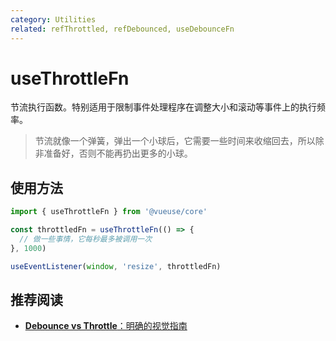 ```yaml
---
category: Utilities
related: refThrottled, refDebounced, useDebounceFn
---
```


# useThrottleFn

节流执行函数。特别适用于限制事件处理程序在调整大小和滚动等事件上的执行频率。

> 节流就像一个弹簧，弹出一个小球后，它需要一些时间来收缩回去，所以除非准备好，否则不能再扔出更多的小球。

## 使用方法

```js
import { useThrottleFn } from '@vueuse/core'

const throttledFn = useThrottleFn(() => {
  // 做一些事情，它每秒最多被调用一次
}, 1000)

useEventListener(window, 'resize', throttledFn)
```

## 推荐阅读

- [**Debounce vs Throttle**：明确的视觉指南](https://redd.one/blog/debounce-vs-throttle)
